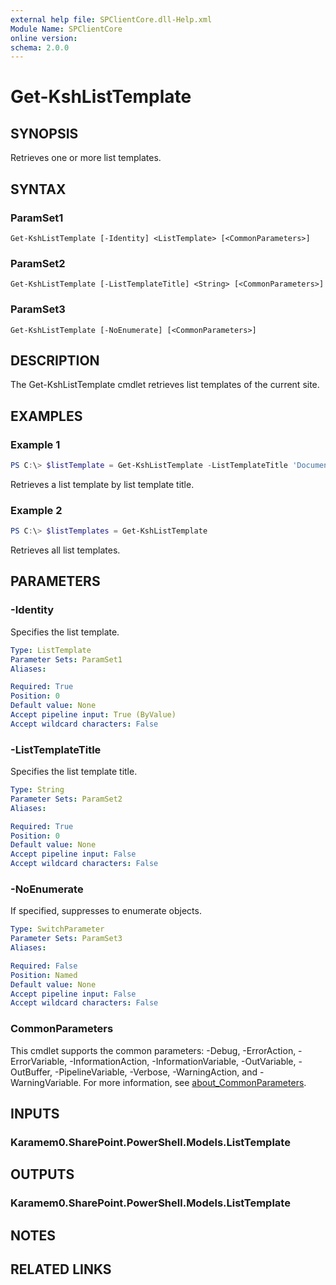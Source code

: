 ```yaml
---
external help file: SPClientCore.dll-Help.xml
Module Name: SPClientCore
online version:
schema: 2.0.0
---
```


# Get-KshListTemplate

## SYNOPSIS
Retrieves one or more list templates.

## SYNTAX

### ParamSet1
```
Get-KshListTemplate [-Identity] <ListTemplate> [<CommonParameters>]
```

### ParamSet2
```
Get-KshListTemplate [-ListTemplateTitle] <String> [<CommonParameters>]
```

### ParamSet3
```
Get-KshListTemplate [-NoEnumerate] [<CommonParameters>]
```

## DESCRIPTION
The Get-KshListTemplate cmdlet retrieves list templates of the current site.

## EXAMPLES

### Example 1
```powershell
PS C:\> $listTemplate = Get-KshListTemplate -ListTemplateTitle 'Document Library'
```

Retrieves a list template by list template title.

### Example 2
```powershell
PS C:\> $listTemplates = Get-KshListTemplate
```

Retrieves all list templates.

## PARAMETERS

### -Identity
Specifies the list template.

```yaml
Type: ListTemplate
Parameter Sets: ParamSet1
Aliases:

Required: True
Position: 0
Default value: None
Accept pipeline input: True (ByValue)
Accept wildcard characters: False
```

### -ListTemplateTitle
Specifies the list template title.

```yaml
Type: String
Parameter Sets: ParamSet2
Aliases:

Required: True
Position: 0
Default value: None
Accept pipeline input: False
Accept wildcard characters: False
```

### -NoEnumerate
If specified, suppresses to enumerate objects.

```yaml
Type: SwitchParameter
Parameter Sets: ParamSet3
Aliases:

Required: False
Position: Named
Default value: None
Accept pipeline input: False
Accept wildcard characters: False
```

### CommonParameters
This cmdlet supports the common parameters: -Debug, -ErrorAction, -ErrorVariable, -InformationAction, -InformationVariable, -OutVariable, -OutBuffer, -PipelineVariable, -Verbose, -WarningAction, and -WarningVariable. For more information, see [about_CommonParameters](http://go.microsoft.com/fwlink/?LinkID=113216).

## INPUTS

### Karamem0.SharePoint.PowerShell.Models.ListTemplate

## OUTPUTS

### Karamem0.SharePoint.PowerShell.Models.ListTemplate

## NOTES

## RELATED LINKS
